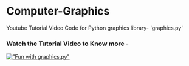 # Computer-Graphics
Youtube Tutorial Video Code for Python graphics library- 'graphics.py'  

### Watch the Tutorial Video to Know more - 

[!["Fun with graphics.py"](https://img.youtube.com/vi/DEqkmlIVGoU/0.jpg)](https://www.youtube.com/watch?v=DEqkmlIVGoU)
